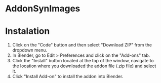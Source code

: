 # AddonSynImages

# Instalation

1. Click on the "Code" button and then select "Download ZIP" from the dropdown menu.
2. In Blender, go to Edit > Preferences and click on the "Add-ons" tab.
3. Click the "Install" button located at the top of the window, navigate to the location where you downloaded the addon file (.zip file) and select it.
4. Click "Install Add-on" to install the addon into Blender.
